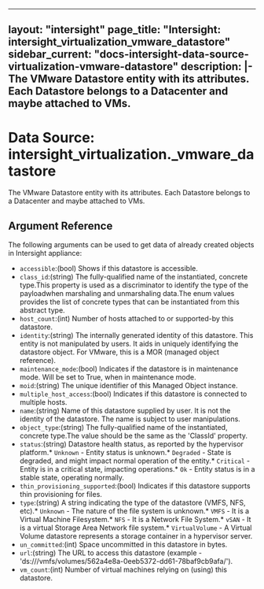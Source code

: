 
---
layout: "intersight"
page_title: "Intersight: intersight_virtualization_vmware_datastore"
sidebar_current: "docs-intersight-data-source-virtualization-vmware-datastore"
description: |-
The VMware Datastore entity with its attributes. Each Datastore belongs to a Datacenter and maybe attached to VMs.
---

# Data Source: intersight_virtualization._vmware_datastore
The VMware Datastore entity with its attributes. Each Datastore belongs to a Datacenter and maybe attached to VMs.
## Argument Reference
The following arguments can be used to get data of already created objects in Intersight appliance:
* `accessible`:(bool) Shows if this datastore is accessible. 
* `class_id`:(string) The fully-qualified name of the instantiated, concrete type.This property is used as a discriminator to identify the type of the payloadwhen marshaling and unmarshaling data.The enum values provides the list of concrete types that can be instantiated from this abstract type. 
* `host_count`:(int) Number of hosts attached to or supported-by this datastore. 
* `identity`:(string) The internally generated identity of this datastore. This entity is not manipulated by users. It aids in uniquely identifying the datastore object. For VMware, this is a MOR (managed object reference). 
* `maintenance_mode`:(bool) Indicates if the datastore is in maintenance mode. Will be set to True, when in maintenance mode. 
* `moid`:(string) The unique identifier of this Managed Object instance. 
* `multiple_host_access`:(bool) Indicates if this datastore is connected to multiple hosts. 
* `name`:(string) Name of this datastore supplied by user. It is not the identity of the datastore. The name is subject to user manipulations. 
* `object_type`:(string) The fully-qualified name of the instantiated, concrete type.The value should be the same as the 'ClassId' property. 
* `status`:(string) Datastore health status, as reported by the hypervisor platform.* `Unknown` - Entity status is unknown.* `Degraded` - State is degraded, and might impact normal operation of the entity.* `Critical` - Entity is in a critical state, impacting operations.* `Ok` - Entity status is in a stable state, operating normally. 
* `thin_provisioning_supported`:(bool) Indicates if this datastore supports thin provisioning for files. 
* `type`:(string) A string indicating the type of the datastore (VMFS, NFS, etc).* `Unknown` - The nature of the file system is unknown.* `VMFS` - It is a Virtual Machine Filesystem.* `NFS` - It is a Network File System.* `vSAN` - It is a virtual Storage Area Network file system.* `VirtualVolume` - A Virtual Volume datastore represents a storage container in a hypervisor server. 
* `un_committed`:(int) Space uncommitted in this datastore in bytes. 
* `url`:(string) The URL to access this datastore (example - 'ds:///vmfs/volumes/562a4e8a-0eeb5372-dd61-78baf9cb9afa/'). 
* `vm_count`:(int) Number of virtual machines relying on (using) this datastore. 
